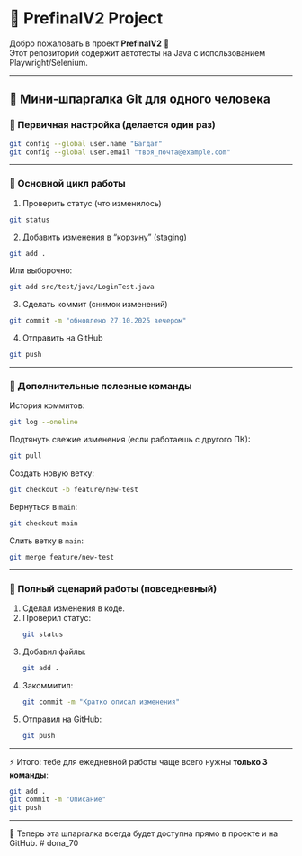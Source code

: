 # 📘 PrefinalV2 Project

Добро пожаловать в проект **PrefinalV2** 🚀  
Этот репозиторий содержит автотесты на Java с использованием Playwright/Selenium.  

---

## 🚀 Мини-шпаргалка Git для одного человека

### 🔹 Первичная настройка (делается один раз)
```bash
git config --global user.name "Багдат"
git config --global user.email "твоя_почта@example.com"
```

---

### 🔹 Основной цикл работы

1. Проверить статус (что изменилось)
```bash
git status
```

2. Добавить изменения в “корзину” (staging)
```bash
git add .
```
Или выборочно:
```bash
git add src/test/java/LoginTest.java
```

3. Сделать коммит (снимок изменений)
```bash
git commit -m "обновлено 27.10.2025 вечером"
```

4. Отправить на GitHub
```bash
git push
```

---

### 🔹 Дополнительные полезные команды

История коммитов:
```bash
git log --oneline
```

Подтянуть свежие изменения (если работаешь с другого ПК):
```bash
git pull
```

Создать новую ветку:
```bash
git checkout -b feature/new-test
```
Вернуться в `main`:
```bash
git checkout main
```
Слить ветку в `main`:
```bash
git merge feature/new-test
```

---

### 🔹 Полный сценарий работы (повседневный)
1. Сделал изменения в коде.  
2. Проверил статус:
   ```bash
   git status
   ```
3. Добавил файлы:
   ```bash
   git add .
   ```
4. Закоммитил:
   ```bash
   git commit -m "Кратко описал изменения"
   ```
5. Отправил на GitHub:
   ```bash
   git push
   ```

---

⚡ Итого: тебе для ежедневной работы чаще всего нужны **только 3 команды**:  
```bash
git add .
git commit -m "Описание"
git push
```

---

📌 Теперь эта шпаргалка всегда будет доступна прямо в проекте и на GitHub.
#   d o n a _ 7 0 
 
 